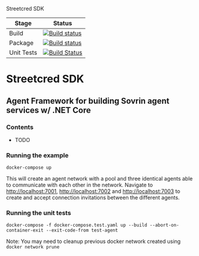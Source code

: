Streetcred SDK

| Stage | Status |
| --- | --- |
| Build | [![Build status](https://streetcred.visualstudio.com/Streetcred/_apis/build/status/SDK/SDK%20(Compile%20Only))](https://streetcred.visualstudio.com/Streetcred/_build/latest?definitionId=7) |
| Package | [![Build status](https://streetcred.visualstudio.com/Streetcred/_apis/build/status/SDK/SDK%20(Build%20Package%20&%20Publish))](https://streetcred.visualstudio.com/Streetcred/_build/latest?definitionId=2) |
| Unit Tests | [![Build Status](https://travis-ci.com/streetcred-id/streetcred-sdk.svg?branch=master)](https://travis-ci.com/streetcred-id/streetcred-sdk) |

# Streetcred SDK
## Agent Framework for building Sovrin agent services w/ .NET Core

### Contents
- TODO

### Running the example

```lang=bash
docker-compose up
```

This will create an agent network with a pool and three identical agents able to communicate with each other in the network.
Navigate to [http://localhost:7001](), [http://localhost:7002]() and [http://localhost:7003]() to create and accept connection invitations between the different agents.

### Running the unit tests

```lang=bash
docker-compose -f docker-compose.test.yaml up --build --abort-on-container-exit --exit-code-from test-agent
```

Note: You may need to cleanup previous docker network created using `docker network prune`
